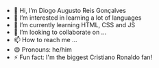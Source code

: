 - 👋 Hi, I’m Diogo Augusto Reis Gonçalves
- 👀 I’m interested in learning a lot of languages
- 🌱 I’m currently learning HTML, CSS and JS
- 💞️ I’m looking to collaborate on ...
- 📫 How to reach me ...
- 😄 Pronouns: he/him
- ⚡ Fun fact: I'm the biggest Cristiano Ronaldo fan!

<!---
Diogo1722/Diogo1722 is a ✨ special ✨ repository because its `README.md` (this file) appears on your GitHub profile.
You can click the Preview link to take a look at your changes.
--->
